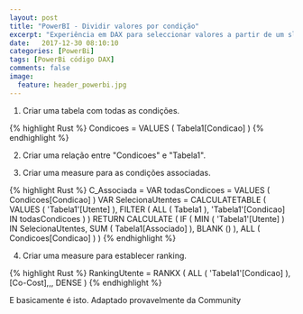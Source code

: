 ```yaml
---
layout: post
title: "PowerBI - Dividir valores por condição"
excerpt: "Experiência em DAX para seleccionar valores a partir de um slicer."
date:   2017-12-30 08:10:10
categories: [PowerBi]
tags: [PowerBi código DAX]
comments: false
image:
  feature: header_powerbi.jpg
---
```


1. Criar uma tabela com todas as condições.

{% highlight Rust %}
Condicoes =
VALUES ( Tabela1[Condicao] )
{% endhighlight %}

2. Criar uma relação entre "Condicoes" e "Tabela1".

3. Criar uma measure para as condições associadas.

{% highlight Rust %}
C_Associada =
VAR todasCondicoes =
    VALUES ( Condicoes[Condicao] )
VAR SelecionaUtentes =
    CALCULATETABLE (
        VALUES ( 'Tabela1'[Utente] ),
        FILTER ( ALL ( Tabela1 ), 'Tabela1'[Condicao] IN todasCondicoes )
    )
RETURN
    CALCULATE (
        IF (
            MIN ( 'Tabela1'[Utente] ) IN SelecionaUtentes,
            SUM ( Tabela1[Associado] ),
            BLANK ()
        ),
        ALL ( Condicoes[Condicao] )
    )
{% endhighlight %}

4. Criar uma measure para establecer ranking.

{% highlight Rust %}
RankingUtente =
RANKX ( ALL ( 'Tabela1'[Condicao] ), [Co-Cost],,, DENSE )
{% endhighlight %}


E basicamente é isto. Adaptado provavelmente da Community
